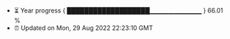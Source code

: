 - ⏳ Year progress { ███████████████████▁▁▁▁▁▁▁▁▁▁▁ } 66.01 %
- ⏰ Updated on Mon, 29 Aug 2022 22:23:10 GMT

